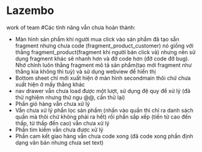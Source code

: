 # Lazembo
work of team
#Các tính năng vẫn chưa hoàn thành:
  + Màn hình sản phẩm khi người mua click vào sản phẩm đã tạo sẵn fragment nhưng chưa code (fragment_product_customer) nó giống với thằng fragment_product(fragment khi người bán click và) nhưng nên sử dụng fragment khác sẽ nhanh hơn và đỡ code
  hơn (đỡ code đỡ bug). Nhớ chỉnh luôn thằng fragment mô tả sản phẩm(tạo mới fragment như thằng kia không thì tuỳ) và sử dụng
  webview để hiển thị
  + Bottom sheet chỉ mới xuất hiện ở màn hình secondmain thôi chứ chưa xuất hiện ở mấy thằng khác
  + nav drawer vẫn chưa load được một lượt, sử dụng đệ quy để xử lý (đã thử nghiệm nhưng thử ngu @@, cần thử lại)
  + Phần giỏ hàng vẫn chưa xử lý
  + Vẫn chưa xử lý phần lọc sản phẩm (nhấn vào quần thì chỉ ra danh sách quần mà thôi chứ không phải ra hết)
    rồi phần sắp xếp (tiền từ cao đến thấp, từ thấp đến cao) vẫn chưa xử lý
  + Phần tìm kiếm vẫn chưa được xử lý
  + Phần cam kết giao hàng vẫn chưa code xong (đã code xong phần định dạng văn bản nhưng chưa set text)
